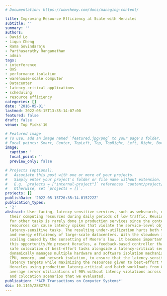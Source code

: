 ```yaml
---
# Documentation: https://wowchemy.com/docs/managing-content/

title: Improving Resource Efficiency at Scale with Heracles
subtitle: ''
summary: ''
authors:
- David Lo
- Liqun Cheng
- Rama Govindaraju
- Parthasarathy Ranganathan
- admin
tags:
- interference
- QoS
- performance isolation
- warehouse-scale computer
- Datacenter
- latency-critical applications
- scheduling
- resource efficiency
categories: []
date: '2016-05-01'
lastmod: 2022-05-15T13:35:14-07:00
featured: false
draft: false
venue: Top Picks'16

# Featured image
# To use, add an image named `featured.jpg/png` to your page's folder.
# Focal points: Smart, Center, TopLeft, Top, TopRight, Left, Right, BottomLeft, Bottom, BottomRight.
image:
  caption: ''
  focal_point: ''
  preview_only: false

# Projects (optional).
#   Associate this post with one or more of your projects.
#   Simply enter your project's folder or file name without extension.
#   E.g. `projects = ["internal-project"]` references `content/project/deep-learning/index.md`.
#   Otherwise, set `projects = []`.
projects: []
publishDate: '2022-05-15T20:35:14.015222Z'
publication_types:
- '2'
abstract: User-facing, latency-sensitive services, such as websearch, underutilize
  their computing resources during daily periods of low traffic. Reusing those resources
  for other tasks is rarely done in production services since the contention for shared
  resources can cause latency spikes that violate the service-level objectives of
  latency-sensitive tasks. The resulting under-utilization hurts both the affordability
  and energy efficiency of large-scale datacenters. With the slowdown in technology
  scaling caused by the sunsetting of Moore’s law, it becomes important to address
  this opportunity.We present Heracles, a feedback-based controller that enables the
  safe colocation of best-effort tasks alongside a latency-critical service. Heracles
  dynamically manages multiple hardware and software isolation mechanisms, such as
  CPU, memory, and network isolation, to ensure that the latency-sensitive job meets
  latency targets while maximizing the resources given to best-effort tasks. We evaluate
  Heracles using production latency-critical and batch workloads from Google and demonstrate
  average server utilizations of 90% without latency violations across all the load
  and colocation scenarios that we evaluated.
publication: '*ACM Transactions on Computer Systems*'
doi: 10.1145/2882783
---
```

